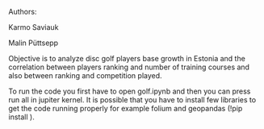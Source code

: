 
Authors: 

Karmo Saviauk

Malin Püttsepp

Objective is to analyze disc golf players base growth in Estonia and the correlation between players ranking and number of training courses and also between ranking and competition played.

To run the code you first have to open golf.ipynb and then you can press run all in jupiter kernel. It is possible that you have to install few libraries to get the code running properly for example folium and geopandas (!pip install <library>).
